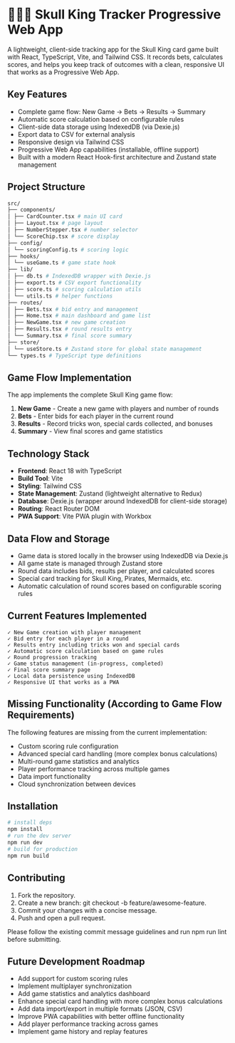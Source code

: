 # 📓💀👑 Skull King Tracker Progressive Web App
A lightweight, client-side tracking app for the Skull King card game built with React, TypeScript, Vite, and Tailwind CSS. It records bets, calculates scores, and helps you keep track of outcomes with a clean, responsive UI that works as a Progressive Web App.

## Key Features

- Complete game flow: New Game → Bets → Results → Summary
- Automatic score calculation based on configurable rules
- Client-side data storage using IndexedDB (via Dexie.js)
- Export data to CSV for external analysis
- Responsive design via Tailwind CSS
- Progressive Web App capabilities (installable, offline support)
- Built with a modern React Hook-first architecture and Zustand state management

## Project Structure

```sh
src/
├── components/
│ ├── CardCounter.tsx # main UI card
│ ├── Layout.tsx # page layout
│ ├── NumberStepper.tsx # number selector 
│ └── ScoreChip.tsx # score display
├── config/
│ └── scoringConfig.ts # scoring logic
├── hooks/
│ └── useGame.ts # game state hook
├── lib/
│ ├── db.ts # IndexedDB wrapper with Dexie.js
│ ├── export.ts # CSV export functionality
│ ├── score.ts # scoring calculation utils
│ └── utils.ts # helper functions
├── routes/
│ ├── Bets.tsx # bid entry and management
│ ├── Home.tsx # main dashboard and game list
│ ├── NewGame.tsx # new game creation
│ ├── Results.tsx # round results entry
│ └── Summary.tsx # final score summary
├── store/
│ └── useStore.ts # Zustand store for global state management
└── types.ts # TypeScript type definitions
```

## Game Flow Implementation

The app implements the complete Skull King game flow:

1. **New Game** - Create a new game with players and number of rounds
2. **Bets** - Enter bids for each player in the current round
3. **Results** - Record tricks won, special cards collected, and bonuses
4. **Summary** - View final scores and game statistics

## Technology Stack

- **Frontend**: React 18 with TypeScript
- **Build Tool**: Vite 
- **Styling**: Tailwind CSS
- **State Management**: Zustand (lightweight alternative to Redux)
- **Database**: Dexie.js (wrapper around IndexedDB for client-side storage)
- **Routing**: React Router DOM
- **PWA Support**: Vite PWA plugin with Workbox

## Data Flow and Storage

- Game data is stored locally in the browser using IndexedDB via Dexie.js
- All game state is managed through Zustand store
- Round data includes bids, results per player, and calculated scores
- Special card tracking for Skull King, Pirates, Mermaids, etc.
- Automatic calculation of round scores based on configurable scoring rules

## Current Features Implemented

    ✓ New Game creation with player management
    ✓ Bid entry for each player in a round
    ✓ Results entry including tricks won and special cards
    ✓ Automatic score calculation based on game rules
    ✓ Round progression tracking
    ✓ Game status management (in-progress, completed)
    ✓ Final score summary page
    ✓ Local data persistence using IndexedDB
    ✓ Responsive UI that works as a PWA

## Missing Functionality (According to Game Flow Requirements)

The following features are missing from the current implementation:

- Custom scoring rule configuration 
- Advanced special card handling (more complex bonus calculations)
- Multi-round game statistics and analytics
- Player performance tracking across multiple games
- Data import functionality
- Cloud synchronization between devices

## Installation 

```bash
# install deps 
npm install
# run the dev server 
npm run dev
# build for production 
npm run build
```
## Contributing

1. Fork the repository.
2. Create a new branch: git checkout -b feature/awesome-feature.
3. Commit your changes with a concise message.
4. Push and open a pull request.

Please follow the existing commit message guidelines and run npm run lint before submitting.

## Future Development Roadmap

- Add support for custom scoring rules
- Implement multiplayer synchronization
- Add game statistics and analytics dashboard
- Enhance special card handling with more complex bonus calculations
- Add data import/export in multiple formats (JSON, CSV)
- Improve PWA capabilities with better offline functionality
- Add player performance tracking across games
- Implement game history and replay features
